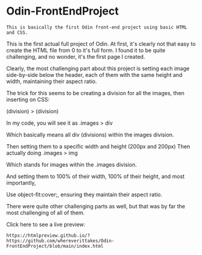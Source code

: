 # Odin-FrontEndProject

    This is basically the first Odin front-end project using basic HTML and CSS.



This is the first actual full project of Odin.
    At first, it's clearly not that easy to create the HTML file from 0 to it's full form.
    I found it to be quite challenging, and no wonder, it's the first page I created.


Clearly, the most challenging part about this project is setting each image side-by-side below the header, each of them with the same height and width, maintaining their aspect ratio.


The trick for this seems to be creating a division for all the images, then inserting on CSS:

(division) > (division)

In my code, you will see it as .images > div

Which basically means all div (divisions) within the images division.

Then setting them to a specific width and height (200px and 200px) 
Then actually doing .images > img

Which stands for images within the .images division.

And setting them to 100% of their width, 100% of their height, and most importantly,

Use object-fit:cover;, ensuring they maintain their aspect ratio.


There were quite other challenging parts as well, but that was by far the most challenging of all of them.

Click here to see a live preview: 
    
    https://htmlpreview.github.io/?https://github.com/whereverittakes/Odin-FrontEndProject/blob/main/index.html

